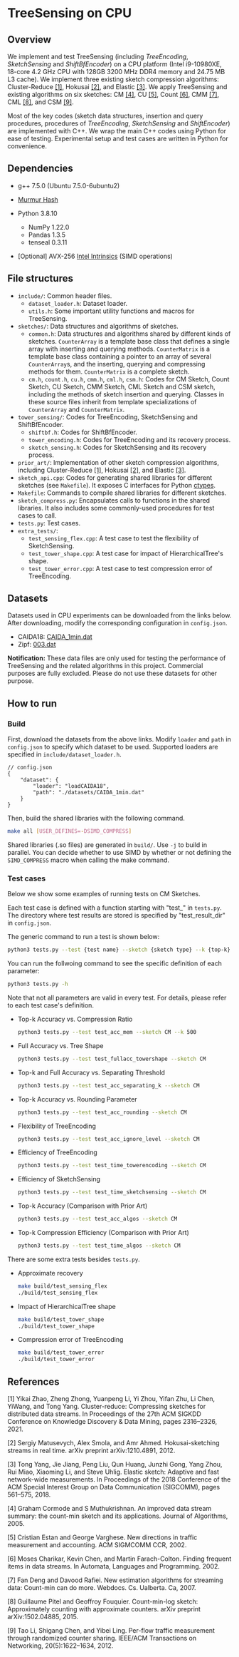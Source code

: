 # TreeSensing on CPU

## Overview

We implement and test TreeSensing (including *TreeEncoding*, *SketchSensing* and *ShiftBfEncoder*) on a CPU platform (Intel i9-10980XE, 18-core 4.2 GHz CPU with 128GB 3200 MHz DDR4 memory and 24.75 MB L3 cache). We implement three existing sketch compression algorithms: Cluster-Reduce [[1]](#md-ref-1), Hokusai [[2]](#md-ref-2), and Elastic [[3]](#md-ref-3). We apply TreeSensing and existing algorithms on six sketches: CM [[4]](#md-ref-4), CU [[5]](#md-ref-5), Count [[6]](#md-ref-6), CMM [[7]](#md-ref-7), CML [[8]](#md-ref-8), and CSM [[9]](#md-ref-9).

Most of the key codes (sketch data structures, insertion and query procedures, procedures of *TreeEncoding*, *SketchSensing* and *ShiftEncoder*) are implemented with C++. We wrap the main C++ codes using Python for ease of testing. Experimental setup and test cases are written in Python for convenience.

## Dependencies

* g++ 7.5.0 (Ubuntu 7.5.0-6ubuntu2)

* [Murmur Hash](https://github.com/aappleby/smhasher/blob/master/src/MurmurHash3.cpp)

* Python 3.8.10
  * NumPy 1.22.0
  * Pandas 1.3.5
  * tenseal 0.3.11

* [Optional] AVX-256 [Intel Intrinsics](https://www.intel.com/content/www/us/en/docs/intrinsics-guide/index.html) (SIMD operations)

## File structures

* `include/`: Common header files.
  * `dataset_loader.h`: Dataset loader.
  * `utils.h`: Some important utility functions and macros for TreeSensing.
* `sketches/`: Data structures and algorithms of sketches.
  * `common.h`: Data structures and algorithms shared by different kinds of sketches. `CounterArray` is a template base class that defines a single array with inserting and querying methods. `CounterMatrix` is a template base class containing a pointer to an array of several `CounterArray`s, and the inserting, querying and compressing methods for them. `CounterMatrix` is a complete sketch.
  * `cm.h`, `count.h`, `cu.h`, `cmm.h`, `cml.h`, `csm.h`: Codes for CM Sketch, Count Sketch, CU Sketch, CMM Sketch, CML Sketch and CSM sketch, including the methods of sketch insertion and querying. Classes in these source files inherit from template specializations of `CounterArray` and `CounterMatrix`.
* `tower_sensing/`: Codes for TreeEncoding, SketchSensing and ShiftBfEncoder.
  * `shiftbf.h`: Codes for ShiftBfEncoder.
  * `tower_encoding.h`: Codes for TreeEncoding and its recovery process.
  * `sketch_sensing.h`: Codes for SketchSensing and its recovery process.
* `prior_art/`: Implementation of other sketch compression algorithms, including Cluster-Reduce [[1]](#md-ref-1), Hokusai [[2]](#md-ref-2), and Elastic [[3]](#md-ref-3).
* `sketch_api.cpp`: Codes for generating shared libraries for different sketches (see `Makefile`). It exposes C interfaces for Python [ctypes](https://docs.python.org/3/library/ctypes.html).
* `Makefile`: Commands to compile shared libraries for different sketches.
* `sketch_compress.py`: Encapsulates calls to functions in the shared libraries. It also includes some commonly-used procedures for test cases to call.
* `tests.py`: Test cases.
* `extra_tests/`:
  * `test_sensing_flex.cpp`: A test case to test the flexibility of SketchSensing.
  * `test_tower_shape.cpp`: A test case for impact of HierarchicalTree's shape.
  * `test_tower_error.cpp`: A test case to test compression error of TreeEncoding.

## Datasets

Datasets used in CPU experiments can be downloaded from the links below. After downloading, modify the corresponding configuration in `config.json`.

* CAIDA18: [CAIDA_1min.dat](https://drive.google.com/file/d/1qhINjRQrtpeQ-4lH68Jz80v-kI7tT4FC/view?usp=sharing)
* Zipf: [003.dat](https://drive.google.com/file/d/1BWVzXKc11mwvSSrHuYurXtsgPGbJBe_A/view?usp=sharing)


**Notification:** These data files are only used for testing the performance of TreeSensing and the related algorithms in this project. Commercial purposes are fully excluded. Please do not use these datasets for other purpose. 


## How to run

### Build

First, download the datasets from the above links. Modify `loader` and `path` in `config.json` to specify which dataset to be used. Supported loaders are specified in `include/dataset_loader.h`.

```jsonc
// config.json
{
    "dataset": {
        "loader": "loadCAIDA18",
        "path": "./datasets/CAIDA_1min.dat"
    }
}
```

Then, build the shared libraries with the following command. 

```bash
make all [USER_DEFINES=-DSIMD_COMPRESS]
```

Shared libraries (.so files) are generated in `build/`. Use `-j` to build in parallel. You can decide whether to use SIMD by whether or not defining the `SIMD_COMPRESS` macro when calling the make command.


### Test cases

Below we show some examples of running tests on CM Sketches. 

Each test case is defined with a function starting with "test_" in `tests.py`. The directory where test results are stored is specified by "test_result_dir" in `config.json`.

The generic command to run a test is shown below:

```bash
python3 tests.py --test {test name} --sketch {sketch type} --k {top-k} --d {number of arrays} --w {number of counters in each array} --sep_thld {separating threshold} --round_thld {rounding parameter}
```

You can run the follwoing command to see the specific definition of each parameter: 

```bash
python3 tests.py -h
```

Note that not all parameters are valid in every test. For details, please refer to each test case's definition.


* Top-k Accuracy vs. Compression Ratio

  ```bash
  python3 tests.py --test test_acc_mem --sketch CM --k 500
  ```

* Full Accuracy vs. Tree Shape

  ```bash
  python3 tests.py --test test_fullacc_towershape --sketch CM
  ```

* Top-k and Full Accuracy vs. Separating Threshold

  ```bash
  python3 tests.py --test test_acc_separating_k --sketch CM
  ```

* Top-k Accuracy vs. Rounding Parameter

  ```bash
  python3 tests.py --test test_acc_rounding --sketch CM
  ```

* Flexibility of TreeEncoding

  ```bash
  python3 tests.py --test test_acc_ignore_level --sketch CM
  ```

* Efficiency of TreeEncoding

  ```bash
  python3 tests.py --test test_time_towerencoding --sketch CM
  ```

* Efficiency of SketchSensing

  ```bash
  python3 tests.py --test test_time_sketchsensing --sketch CM
  ```

* Top-k Accuracy (Comparison with Prior Art)

  ```bash
  python3 tests.py --test test_acc_algos --sketch CM
  ```

* Top-k Compression Efficiency (Comparison with Prior Art)

  ```bash
  python3 tests.py --test test_time_algos --sketch CM
  ```

There are some extra tests besides `tests.py`.

* Approximate recovery

  ```bash
  make build/test_sensing_flex
  ./build/test_sensing_flex
  ```

* Impact of HierarchicalTree shape

  ```bash
  make build/test_tower_shape
  ./build/test_tower_shape
  ```

* Compression error of TreeEncoding

  ```bash
  make build/test_tower_error
  ./build/test_tower_error
  ```

## References

<span id="md-ref-1"></span>
[1] Yikai Zhao, Zheng Zhong, Yuanpeng Li, Yi Zhou, Yifan Zhu, Li Chen, YiWang, and Tong Yang. Cluster-reduce: Compressing sketches for distributed data streams. In Proceedings of the 27th ACM SIGKDD Conference on Knowledge Discovery & Data Mining, pages 2316–2326, 2021.

<span id="md-ref-2"></span>
[2] Sergiy Matusevych, Alex Smola, and Amr Ahmed. Hokusai-sketching streams in real time. arXiv preprint arXiv:1210.4891, 2012.

<span id="md-ref-3"></span>
[3] Tong Yang, Jie Jiang, Peng Liu, Qun Huang, Junzhi Gong, Yang Zhou, Rui Miao, Xiaoming Li, and Steve Uhlig. Elastic sketch: Adaptive and fast network-wide measurements. In Proceedings of the 2018 Conference of the ACM Special Interest Group on Data Communication (SIGCOMM), pages 561–575, 2018.

<span id="md-ref-4"></span>
[4] Graham Cormode and S Muthukrishnan. An improved data stream summary: the count-min sketch and its applications. Journal of Algorithms, 2005.

<span id="md-ref-5"></span>
[5] Cristian Estan and George Varghese. New directions in traffic measurement and accounting. ACM SIGMCOMM CCR, 2002.

<span id="md-ref-6"></span>
[6] Moses Charikar, Kevin Chen, and Martin Farach-Colton. Finding frequent items in data streams. In Automata, Languages and Programming. 2002.

<span id="md-ref-7"></span>
[7] Fan Deng and Davood Rafiei. New estimation algorithms for streaming data: Count-min can do more. Webdocs. Cs. Ualberta. Ca, 2007.

<span id="md-ref-8"></span>
[8] Guillaume Pitel and Geoffroy Fouquier. Count-min-log sketch: Approximately counting with approximate counters. arXiv preprint arXiv:1502.04885, 2015.

<span id="md-ref-9"></span>
[9] Tao Li, Shigang Chen, and Yibei Ling. Per-flow traffic measurement through randomized counter sharing. IEEE/ACM Transactions on Networking, 20(5):1622–1634, 2012.

